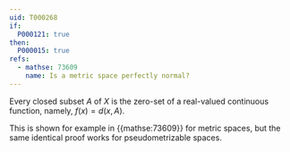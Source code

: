 ```yaml
---
uid: T000268
if:
  P000121: true
then:
  P000015: true
refs:
  - mathse: 73609
    name: Is a metric space perfectly normal?
---
```


Every closed subset $A$ of $X$ is the zero-set of a real-valued continuous function, namely, $f(x)=d(x,A)$.

This is shown for example in {{mathse:73609}} for metric spaces, but the same identical proof works for pseudometrizable spaces.
